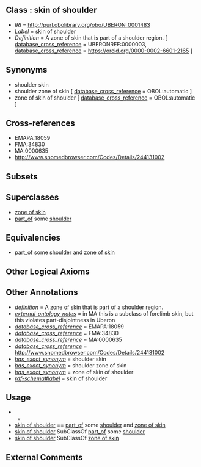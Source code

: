 
## Class : skin of shoulder

 * *IRI* = http://purl.obolibrary.org/obo/UBERON_0001483
 * *Label* = skin of shoulder
 * *Definition* = A zone of skin that is part of a shoulder region. [ [database_cross_reference](../../ef/oboInOwl#hasDbXref.md) = UBERONREF:0000003, [database_cross_reference](../../ef/oboInOwl#hasDbXref.md) = https://orcid.org/0000-0002-6601-2165 ]

## Synonyms

 * shoulder skin
 * shoulder zone of skin [ [database_cross_reference](../../ef/oboInOwl#hasDbXref.md) = OBOL:automatic ]
 * zone of skin of shoulder [ [database_cross_reference](../../ef/oboInOwl#hasDbXref.md) = OBOL:automatic ]

## Cross-references

 * EMAPA:18059
 * FMA:34830
 * MA:0000635
 * http://www.snomedbrowser.com/Codes/Details/244131002

## Subsets


## Superclasses

 * [zone of skin](../../UBERON/14/UBERON_0000014.md)
 * [part_of](../../BFO/50/BFO_0000050.md) some [shoulder](../../UBERON/67/UBERON_0001467.md)

## Equivalencies

 * [part_of](../../BFO/50/BFO_0000050.md) some [shoulder](../../UBERON/67/UBERON_0001467.md) and [zone of skin](../../UBERON/14/UBERON_0000014.md)

## Other Logical Axioms


## Other Annotations

 * *[definition](../../IAO/15/IAO_0000115.md)* = A zone of skin that is part of a shoulder region.
 * *[external_ontology_notes](../../UBPROP/12/UBPROP_0000012.md)* = in MA this is a subclass of forelimb skin, but this violates part-disjointness in Uberon
 * *[database_cross_reference](../../ef/oboInOwl#hasDbXref.md)* = EMAPA:18059
 * *[database_cross_reference](../../ef/oboInOwl#hasDbXref.md)* = FMA:34830
 * *[database_cross_reference](../../ef/oboInOwl#hasDbXref.md)* = MA:0000635
 * *[database_cross_reference](../../ef/oboInOwl#hasDbXref.md)* = http://www.snomedbrowser.com/Codes/Details/244131002
 * *[has_exact_synonym](../../ym/oboInOwl#hasExactSynonym.md)* = shoulder skin
 * *[has_exact_synonym](../../ym/oboInOwl#hasExactSynonym.md)* = shoulder zone of skin
 * *[has_exact_synonym](../../ym/oboInOwl#hasExactSynonym.md)* = zone of skin of shoulder
 * *[rdf-schema#label](../../el/rdf-schema#label.md)* = skin of shoulder

## Usage

 * -
 * [skin of shoulder](../../UBERON/83/UBERON_0001483.md) == [part_of](../../BFO/50/BFO_0000050.md) some [shoulder](../../UBERON/67/UBERON_0001467.md) and [zone of skin](../../UBERON/14/UBERON_0000014.md)
 * [skin of shoulder](../../UBERON/83/UBERON_0001483.md) SubClassOf [part_of](../../BFO/50/BFO_0000050.md) some [shoulder](../../UBERON/67/UBERON_0001467.md)
 * [skin of shoulder](../../UBERON/83/UBERON_0001483.md) SubClassOf [zone of skin](../../UBERON/14/UBERON_0000014.md)

## External Comments

